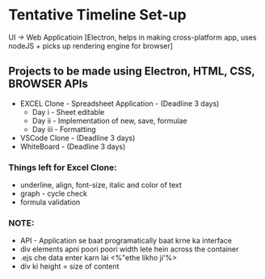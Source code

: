 # Tentative Timeline Set-up 
UI -> Web Applicatioin [Electron, helps in making cross-platform app, uses nodeJS + picks up rendering engine for browser]
## Projects to be made using Electron, HTML, CSS, BROWSER APIs
* EXCEL Clone - Spreadsheet Application - (Deadline 3 days)
    * Day i - Sheet editable
    * Day ii - Implementation of new, save, formulae
    * Day iii - Formatting
* VSCode Clone - (Deadline 3 days)
* WhiteBoard - (Deadline 3 days)

### Things left for Excel Clone: 
* underline, align, font-size,  italic and color of text
* graph - cycle check
* formula validation


### NOTE: 
* API - Application se baat programatically baat krne ka interface
* div elements apni poori poori width lete hein across the container
* .ejs che data enter karn lai <%"ethe likho ji'%>
* div ki height = size of content 
